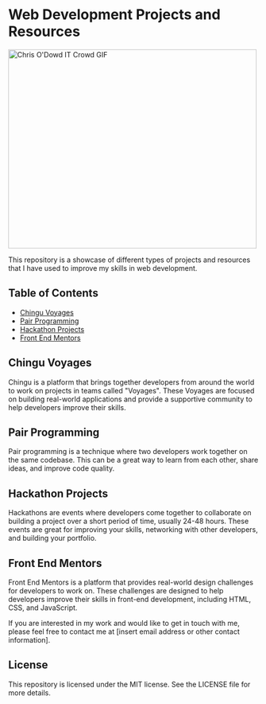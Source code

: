 # Web Development Projects and Resources

<img src="https://media.giphy.com/media/1C8bHHJturSx2/giphy.gif" alt="Chris O'Dowd IT Crowd GIF" width="500" height="400">


This repository is a showcase of different types of projects and resources that I have used to improve my skills in web development.

## Table of Contents

- [Chingu Voyages](#chingu-voyages)
- [Pair Programming](#pair-programming)
- [Hackathon Projects](#hackathon-projects)
- [Front End Mentors](#front-end-mentors)

## Chingu Voyages

Chingu is a platform that brings together developers from around the world to work on projects in teams called "Voyages". These Voyages are focused on building real-world applications and provide a supportive community to help developers improve their skills.

## Pair Programming

Pair programming is a technique where two developers work together on the same codebase. This can be a great way to learn from each other, share ideas, and improve code quality.

## Hackathon Projects

Hackathons are events where developers come together to collaborate on building a project over a short period of time, usually 24-48 hours. These events are great for improving your skills, networking with other developers, and building your portfolio.

## Front End Mentors

Front End Mentors is a platform that provides real-world design challenges for developers to work on. These challenges are designed to help developers improve their skills in front-end development, including HTML, CSS, and JavaScript.

If you are interested in my work and would like to get in touch with me, please feel free to contact me at [insert email address or other contact information].

## License

This repository is licensed under the MIT license. See the LICENSE file for more details.

